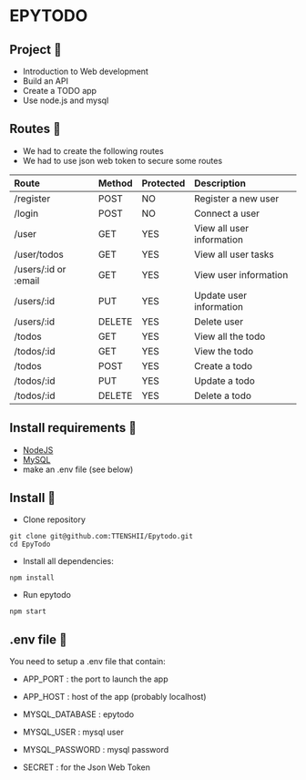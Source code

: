 # EPYTODO

## Project :bookmark_tabs:

- Introduction to Web development
- Build an API
- Create a TODO app
- Use node.js and mysql

## Routes :city_sunset:

- We had to create the following routes
- We had to use json web token to secure some routes

|Route              |Method|Protected|Description|
|:------------------|:-----|:--------|:----------|
|/register          |POST  |NO       |Register a new user|
|/login             |POST  |NO       |Connect a user|
|/user              |GET   |YES      |View all user information|
|/user/todos        |GET   |YES      |View all user tasks|
|/users/:id or :email|GET   |YES      |View user information|
|/users/:id          |PUT   |YES      |Update user information|
|/users/:id          |DELETE|YES      |Delete user|
|/todos              |GET   |YES      |View all the todo|
|/todos/:id          |GET   |YES      |View the todo|
|/todos              |POST  |YES      |Create a todo|
|/todos/:id          |PUT   |YES      |Update a todo|
|/todos/:id          |DELETE|YES      |Delete a todo|

## Install requirements :flower_playing_cards:
- [NodeJS]([https://nodejs.org/en/download/package-manager/](https://nodejs.org/en/download/))
- [MySQL](https://www.digitalocean.com/community/tutorials/how-to-install-mysql-on-ubuntu-20-04-fr)
- make an .env file (see below)

## Install :flags:

- Clone repository
```
git clone git@github.com:TTENSHII/Epytodo.git
cd EpyTodo
```

- Install all dependencies:
```
npm install
```

- Run epytodo
```
npm start
```

## .env file :wrench:

You need to setup a .env file that contain:

- APP_PORT : the port to launch the app
- APP_HOST : host of the app (probably localhost)

- MYSQL_DATABASE : epytodo
- MYSQL_USER : mysql user
- MYSQL_PASSWORD : mysql password
- SECRET : for the Json Web Token
